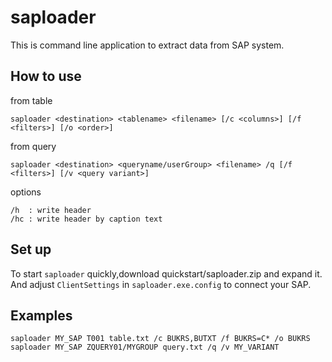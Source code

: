saploader
=============

This is command line application to extract data from SAP system.  

## How to use
from table

```
saploader <destination> <tablename> <filename> [/c <columns>] [/f <filters>] [/o <order>]
```

from query

```
saploader <destination> <queryname/userGroup> <filename> /q [/f <filters>] [/v <query variant>]
```

options

```
/h  : write header
/hc : write header by caption text
```

## Set up
To start `saploader` quickly,download quickstart/saploader.zip and expand it.  
And adjust `ClientSettings` in `saploader.exe.config` to connect your SAP.

## Examples

```
saploader MY_SAP T001 table.txt /c BUKRS,BUTXT /f BUKRS=C* /o BUKRS
saploader MY_SAP ZQUERY01/MYGROUP query.txt /q /v MY_VARIANT
```
